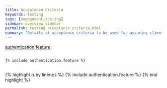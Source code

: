```yaml
---
title: Acceptance Criteria
keywords: testing
tags: [engagement,testing]
sidebar: overview_sidebar
permalink: testing_acceptance_criteria.html
summary: "Details of acceptance criteria to be used for assuring client implementations"
---
```


[authentication.feature](downloads/testing/acceptance_criteria/authentication.feature)
<pre><code>
{% include authentication.feature %}
</code>
</pre>

{% highlight ruby linenos %}
{% include authentication.feature %}
{% end highlight %}
